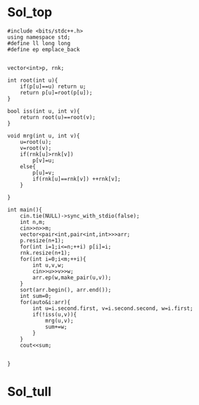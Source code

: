 # Sol_top

    #include <bits/stdc++.h>
    using namespace std;
    #define ll long long
    #define ep emplace_back


    vector<int>p, rnk;

    int root(int u){
        if(p[u]==u) return u;
        return p[u]=root(p[u]);
    }

    bool iss(int u, int v){
        return root(u)==root(v);
    }

    void mrg(int u, int v){
        u=root(u);
        v=root(v);
        if(rnk[u]>rnk[v])
            p[v]=u;
        else{
            p[u]=v;
            if(rnk[u]==rnk[v]) ++rnk[v];
        }

    }

    int main(){
        cin.tie(NULL)->sync_with_stdio(false);
        int n,m;
        cin>>n>>m;
        vector<pair<int,pair<int,int>>>arr;
        p.resize(n+1);
        for(int i=1;i<=n;++i) p[i]=i;
        rnk.resize(n+1);
        for(int i=0;i<m;++i){
            int u,v,w;
            cin>>u>>v>>w;
            arr.ep(w,make_pair(u,v));
        }
        sort(arr.begin(), arr.end());
        int sum=0;
        for(auto&i:arr){
            int u=i.second.first, v=i.second.second, w=i.first;
            if(!iss(u,v)){
                mrg(u,v);
                sum+=w;
            }
        }
        cout<<sum;


    }


# Sol_tull

